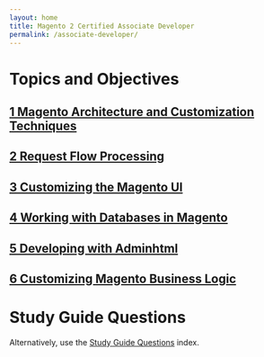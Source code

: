 ```yaml
---
layout: home
title: Magento 2 Certified Associate Developer
permalink: /associate-developer/
---
```

# Topics and Objectives 

## [1 Magento Architecture and Customization Techniques](./magento-architecture-and-customization-techniques.html)
## [2 Request Flow Processing](./request-flow-processing.html)
## [3 Customizing the Magento UI](./customizing-the-magento-ui.html)
## [4 Working with Databases in Magento](./working-with-databases-in-magento.html)
## [5 Developing with Adminhtml ](./developing-with-adminhtml.html)
## [6 Customizing Magento Business Logic](./customizing-magento-business-logic.html)

# Study Guide Questions
Alternatively, use the [Study Guide Questions](https://u.magento.com/free-study-guide) index.
